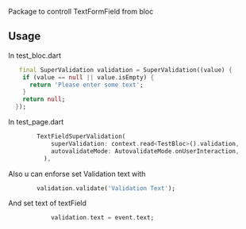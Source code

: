 Package to controll TextFormField from bloc

## Usage
In test_bloc.dart
```dart
   final SuperValidation validation = SuperValidation((value) {
    if (value == null || value.isEmpty) {
      return 'Please enter some text';
    }
    return null;
  });
```
In test_page.dart
```dart
        TextFieldSuperValidation(
            superValidation: context.read<TestBloc>().validation,
            autovalidateMode: AutovalidateMode.onUserInteraction,
          ),
```
Also u can enforse set Validation text with

```dart
        validation.validate('Validation Text');
```

And set text of textField
    
```dart
            validation.text = event.text;
```